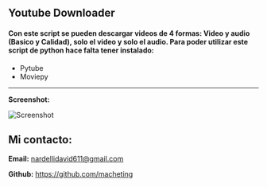 ## Youtube Downloader

#### Con este script se pueden descargar videos de 4 formas: Video y audio (Basico y Calidad), solo el video y solo el audio. Para poder utilizar este script de python hace falta tener instalado:
- Pytube
- Moviepy

------------

**Screenshot:**

![Screenshot](https://github.com/macheting/Youtube-Downloader/assets/151371549/1f920f4e-3bb6-4bfb-8878-9fa82eb04c19)


## Mi contacto:

**Email:** nardellidavid611@gmail.com

**Github:** https://github.com/macheting
